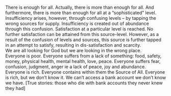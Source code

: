 There is enough for all. Actually, there is more than enough for all. And furthermore, there is more than enough for all at a “sophisticated” level.  Insufficiency arises, however, through confusing levels – by tapping the wrong sources for supply. Insufficiency is created out of abundance through this confusion.  Satisfaction at a particular level is reached. No further satisfaction can be attained from this source-level. However, as a result of the confusion of levels and sources, this source is further tapped in an attempt to satisfy, resulting in dis-satisfaction and scarcity.   
We are all looking for God but we are looking in the wrong place.  
Everyone is poor. Everyone suffers from a lack of something: food, safety, money, physical health, mental health, love, peace. Everyone suffers fear, confusion, judgment, anger ie a lack of peace, joy and abundance.  
Everyone is rich. Everyone contains within them the Source of All.   Everyone is rich, but we don’t know it. We can’t access a bank account we don’t know we have. [True stories: those who die with bank accounts they never knew they had]    
